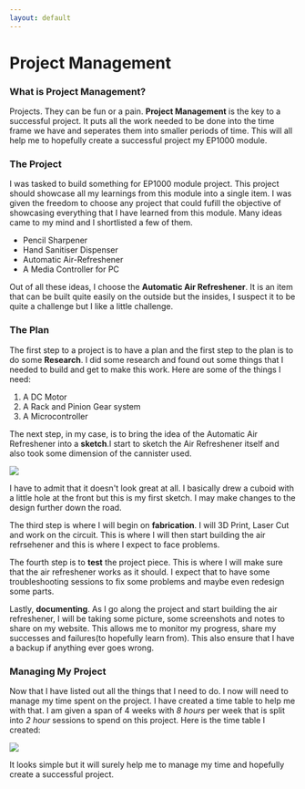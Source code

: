 ```yaml
---
layout: default
---
```

# Project Management

### What is Project Management?
Projects. They can be fun or a pain. <strong>Project Management</strong> is the key to a successful project. It puts all the work needed to be done into the time frame we have and seperates them into smaller periods of time. This will all help me to hopefully create a successful project my EP1000 module.

### The Project
I was tasked to build something for EP1000 module project. This project should showcase all my learnings from this module into a single item. I was given the freedom to choose any project that could fufill the objective of showcasing everything that I have learned from this module. Many ideas came to my mind and I shortlisted a few of them.

* Pencil Sharpener
* Hand Sanitiser Dispenser
* Automatic Air-Refreshener
* A Media Controller for PC

Out of all these ideas, I choose the <strong>Automatic Air Refreshener</strong>. It is an item that can be built quite easily on the outside but the insides, I suspect it to be quite a challenge but I like a little challenge. 

### The Plan
The first step to a project is to have a plan and the first step to the plan is to do some <strong>Research</strong>. I did some research and found out some things that I needed to build and get to make this work. Here are some of the things I need:

1. A DC Motor 
2. A Rack and Pinion Gear system
3. A Microcontroller 

The next step, in my case, is to bring the idea of the Automatic Air Refreshener into a <strong>sketch</strong>.I start to sketch the Air Refreshener itself and also took some dimension of the cannister used. 

![](/images/sketch-air.jp)


I have to admit that it doesn't look great at all. I basically drew a cuboid with a little hole at the front but this is my first sketch. I may make changes to the design further down the road.

The third step is where I will begin on <strong>fabrication</strong>. I will 3D Print, Laser Cut and work on the circuit. This is where I will then start building the air refrsehener and this is where I expect to face problems. 

The fourth step is to <strong>test</strong> the project piece. This is where I will make sure that the air refreshener works as it should. I expect that to have some troubleshooting sessions to fix some problems and maybe even redesign some parts. 

Lastly, <strong>documenting</strong>. As I go along the project and start building the air refreshener, I will be taking some picture, some screenshots and notes to share on my website. This allows me to monitor my progress, share my successes and failures(to hopefully learn from). This also ensure that I have a backup if anything ever goes wrong. 

### Managing My Project
Now that I have listed out all the things that I need to do. I now will need to manage my time spent on the project. I have created a time table to help me with that. I am given a span of 4 weeks with *8 hours* per week that is split into *2 hour* sessions to spend on this project. Here is the time table I created:

 ![](/images/timetable.jpg)

It looks simple but it will surely help me to manage my time and hopefully create a successful project.